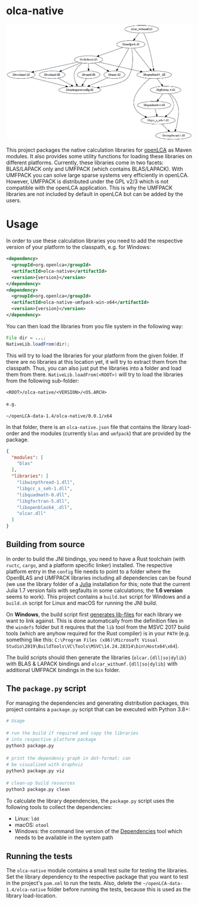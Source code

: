 # olca-native

![](deps.png)

This project packages the native calculation libraries for
[openLCA](https://github.com/GreenDelta/olca-app) as Maven modules. It also
provides some utility functions for loading these libraries on different
platforms. Currently, these libraries come in two facets: BLAS/LAPACK only and
UMFPACK (which contains BLAS/LAPACK). With UMFPACK you can solve large sparse
systems very efficiently in openLCA. However, UMFPACK is distributed under
the GPL v2/3 which is not compatible with the openLCA application. This is why
the UMFPACK libraries are not included by default in openLCA but can be added by
the users.

# Usage

In order to use these calculation libraries you need to add the respective
version of your platform to the classpath, e.g. for Windows:

```xml
<dependency>
  <groupId>org.openlca</groupId>
  <artifactId>olca-native</artifactId>
  <version>{version}</version>
</dependency>
<dependency>
  <groupId>org.openlca</groupId>
  <artifactId>olca-native-umfpack-win-x64</artifactId>
  <version>{version}</version>
</dependency>
```

You can then load the libraries from you file system in the following way:

```java
File dir = ...;
NativeLib.loadFrom(dir);
```

This will try to load the libraries for your platform from the given folder.
If there are no libraries at this location yet, it will try to extract them
from the classpath. Thus, you can also just put the libraries into a folder
and load them from there. `NativeLib.loadFrom(<ROOT>)` will try to load the
libraries from the following sub-folder:

```
<ROOT>/olca-native/<VERSION>/<OS.ARCH>

e.g.

~/openLCA-data-1.4/olca-native/0.0.1/x64
```

In that folder, there is an `olca-native.json` file that contains the library
load-order and the modules (currently `blas` and `umfpack`) that are provided
by the package.

```json
{
  "modules": [
    "blas"
  ],
  "libraries": [
    "libwinpthread-1.dll",
    "libgcc_s_seh-1.dll",
    "libquadmath-0.dll",
    "libgfortran-5.dll",
    "libopenblas64_.dll",
    "olcar.dll"
  ]
}
```

## Building from source

In order to build the JNI bindings, you need to have a Rust toolchain (with
`ructc`, `cargo`, and a platform specific linker) installed. The respective
platform entry in the `config` file needs to point to a folder where the
OpenBLAS and UMFPACK libraries including all dependencies can be found (we use
the library folder of a [Julia](https://www.julialang.org) installation for
this; note that the current Julia 1.7 version fails with segfaults in some
calculations; the **1.6 version** seems to work). This project contains a
`build.bat` script for Windows and a `build.sh` script for Linux and macOS for
running the JNI build.

On **Windows**, the build script first [generates
lib-files](https://stackoverflow.com/a/16127548/599575) for each library we want
to link against. This is done automatically from the definition files in the
`windefs` folder but it requires that the `lib` tool from the MSVC 2017 build
tools (which are anyhow required for the Rust compiler) is in your `PATH` (e.g.
something like this: `C:\Program Files (x86)\Microsoft Visual
Studio\2019\BuildTools\VC\Tools\MSVC\14.24.28314\bin\Hostx64\x64`).

The build scripts should then generate the libraries (`olcar.{dll|so|dylib}`
with BLAS & LAPACK bindings and `olcar_withumf.{dll|so|dylib}` with additional
UMFPACK bindings in the `bin` folder.


## The `package.py` script

For managing the dependencies and generating distribution packages, this project
contains a `package.py` script that can be executed with Python 3.8+:

```bash
# Usage

# run the build if required and copy the libraries
# into respective platform package
python3 package.py

# print the dependency graph in dot-format; can
# be visualized with Graphviz
python3 package.py viz

# clean-up build resources
python3 package.py clean

```

To calculate the library dependencies, the `package.py` script uses the
following tools to collect the dependencies:

* Linux: `ldd`
* macOS: `otool`
* Windows: the command line version of the
  [Dependencies](https://github.com/lucasg/Dependencies) tool which needs to
  be available in the system path


## Running the tests

The `olca-native` module contains a small test suite for testing the libraries.
Set the library dependency to the respective package that you want to test
in the project's `pom.xml` to run the tests. Also, delete the
`~/openLCA-data-1.4/olca-native` folder before running the tests, because this
is used as the library load-location.
